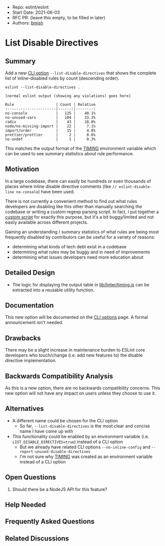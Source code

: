 - Repo: eslint/eslint
- Start Date: 2021-06-03
- RFC PR: (leave this empty, to be filled in later)
- Authors: [bmish](https://github.com/bmish)

# List Disable Directives

## Summary

<!-- One-paragraph explanation of the feature. -->

Add a new [CLI option](https://eslint.org/docs/user-guide/command-line-interface#options) `--list-disable-directives` that shows the complete list of inline-disabled rules by count (descending order).

```plaintext
eslint --list-disable-directives .

[normal eslint output (showing any violations) goes here]

Rule                   | Count | Relative
:----------------------|------:|--------:
no-console             |   125 |    40.1%
no-unused-vars         |   104 |    33.3%
radix                  |    43 |    18.8%
node/no-missing-import |    22 |     7.1%
import/order           |    15 |     4.8%
prettier/prettier      |     2 |     0.6%
no-undef               |     1 |     0.3%
```

This matches the output format of the [TIMING](https://eslint.org/docs/1.0.0/developer-guide/working-with-rules#per-rule-performance) environment variable which can be used to see summary statistics about rule performance.

## Motivation

<!-- Why are we doing this? What use cases does it support? What is the expected
outcome? -->

In a large codebase, there can easily be hundreds or even thousands of places where inline disable directive comments (like `// eslint-disable-line no-console`) have been used.

There is not currently a convenient method to find out what rules developers are disabling like this other than manually searching the codebase or writing a custom regexp parsing script. In fact, I put together a [custom script](https://github.com/ember-template-lint/ember-template-lint/blob/master/docs/count-lint-violations.sh) for exactly this purpose, but it's a bit buggy/limited and not easily available across different projects.

Gaining an understanding / summary statistics of what rules are being most frequently disabled by contributors can be useful for a variety of reasons:

- determining what kinds of tech debt exist in a codebase
- determining what rules may be buggy and in need of improvements
- determining what issues developers need more education about

## Detailed Design

<!--
   This is the bulk of the RFC.

   Explain the design with enough detail that someone familiar with ESLint
   can implement it by reading this document. Please get into specifics
   of your approach, corner cases, and examples of how the change will be
   used. Be sure to define any new terms in this section.
-->

- The logic for displaying the output table in [lib/linter/timing.js](https://github.com/eslint/eslint/blob/master/lib/linter/timing.js) can be extracted into a reusable utility function.

## Documentation

<!--
    How will this RFC be documented? Does it need a formal announcement
    on the ESLint blog to explain the motivation?
-->

This new option will be documented on the [CLI options](https://eslint.org/docs/user-guide/command-line-interface#options) page. A formal announcement isn't needed.

## Drawbacks

<!--
    Why should we *not* do this? Consider why adding this into ESLint
    might not benefit the project or the community. Attempt to think
    about any opposing viewpoints that reviewers might bring up.

    Any change has potential downsides, including increased maintenance
    burden, incompatibility with other tools, breaking existing user
    experience, etc. Try to identify as many potential problems with
    implementing this RFC as possible.
-->

There may be a slight increase in maintenance burden to ESLint core developers who touch/change (i.e. add new features to) the disable directive implementation.

## Backwards Compatibility Analysis

<!--
    How does this change affect existing ESLint users? Will any behavior
    change for them? If so, how are you going to minimize the disruption
    to existing users?
-->

As this is a new option, there are no backwards compatibility concerns. This new option will not have any impact on users unless they choose to use it.

## Alternatives

<!--
    What other designs did you consider? Why did you decide against those?

    This section should also include prior art, such as whether similar
    projects have already implemented a similar feature.
-->

- A different name could be chosen for the CLI option
  - So far, `--list-disable-directives` is the most clear and concise name I have come up with
- This functionality could be enabled by an environment variable (i.e. `LIST_DISABLE_DIRECTIVES=true`) instead of a CLI option
  - But we already have related CLI options `--no-inline-config` and `--report-unused-disable-directives`
  - I'm not sure why [TIMING](https://eslint.org/docs/1.0.0/developer-guide/working-with-rules#per-rule-performance) was created as an environment variable instead of a CLI option

## Open Questions

<!--
    This section is optional, but is suggested for a first draft.

    What parts of this proposal are you unclear about? What do you
    need to know before you can finalize this RFC?

    List the questions that you'd like reviewers to focus on. When
    you've received the answers and updated the design to reflect them,
    you can remove this section.
-->

1. Should there be a NodeJS API for this feature?



## Help Needed

<!--
    This section is optional.

    Are you able to implement this RFC on your own? If not, what kind
    of help would you need from the team?
-->

## Frequently Asked Questions

<!--
    This section is optional but suggested.

    Try to anticipate points of clarification that might be needed by
    the people reviewing this RFC. Include those questions and answers
    in this section.
-->

## Related Discussions

<!--
    This section is optional but suggested.

    If there is an issue, pull request, or other URL that provides useful
    context for this proposal, please include those links here.
-->
